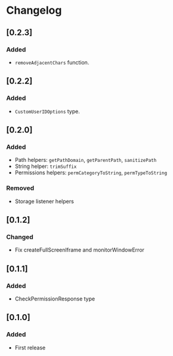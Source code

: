 # Changelog

## [0.2.3]

### Added

- `removeAdjacentChars` function.

## [0.2.2]

### Added

- `CustomUserIDOptions` type.

## [0.2.0]

### Added

- Path helpers: `getPathDomain`, `getParentPath`, `sanitizePath`
- String helper: `trimSuffix`
- Permissions helpers: `permCategoryToString`, `permTypeToString`

### Removed

- Storage listener helpers

## [0.1.2]

### Changed

- Fix createFullScreenIframe and monitorWindowError

## [0.1.1]

### Added

- CheckPermissionResponse type

## [0.1.0]

### Added

- First release
